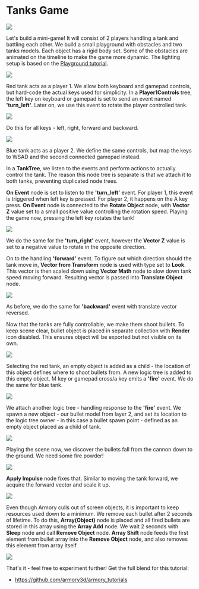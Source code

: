 # Tanks Game

[![](http://img.youtube.com/vi/5b97eR5_fQI/0.jpg)](http://www.youtube.com/watch?v=5b97eR5_fQI "")

Let's build a mini-game! It will consist of 2 players handling a tank and battling each other. We build a small playground with obstacles and two tanks models. Each object has a rigid body set. Some of the obstacles are animated on the timeline to make the game more dynamic. The lighting setup is based on the [Playground tutorial](playground).

![](https://github.com/armory3d/armory_wiki_images/raw/master/getting_started/tanks/0.jpg)

Red tank acts as a player 1. We allow both keyboard and gamepad controls, but hard-code the actual keys used for simplicity. In a **Player1Controls** tree, the left key on keyboard or gamepad is set to send an event named **'turn_left'**. Later on, we use this event to rotate the player controlled tank.

![](https://github.com/armory3d/armory_wiki_images/raw/master/getting_started/tanks/1.jpg)

Do this for all keys - left, right, forward and backward.

![](https://github.com/armory3d/armory_wiki_images/raw/master/getting_started/tanks/2.jpg)

Blue tank acts as a player 2. We define the same controls, but map the keys to WSAD and the second connected gamepad instead.

In a **TankTree**, we listen to the events and perform actions to actually control the tank. The reason this node tree is separate is that we attach it to both tanks, preventing duplicated node trees.

**On Event** node is set to listen to the **'turn_left'** event. For player 1, this event is triggered when left key is pressed. For player 2, it happens on the A key press. **On Event** node is connected to the **Rotate Object** node, with **Vector Z** value set to a small positive value controlling the rotation speed. Playing the game now, pressing the left key rotates the tank!

![](https://github.com/armory3d/armory_wiki_images/raw/master/getting_started/tanks/3.jpg)

We do the same for the **'turn_right'** event, however the **Vector Z** value is set to a negative value to rotate in the opposite direction.

On to the handling **'forward'** event. To figure out which direction should the tank move in, **Vector from Transform** node is used with type set to **Look**. This vector is then scaled down using **Vector Math** node to slow down tank speed moving forward. Resulting vector is passed into **Translate Object** node.

![](https://github.com/armory3d/armory_wiki_images/raw/master/getting_started/tanks/4.jpg)

As before, we do the same for **'backward'** event with translate vector reversed.

Now that the tanks are fully controllable, we make them shoot bullets. To keep scene clear, bullet object is placed in separate collection with **Render** icon disabled. This ensures object will be exported but not visible on its own.

![](https://github.com/armory3d/armory_wiki_images/raw/master/getting_started/tanks/5.jpg)

Selecting the red tank, an empty object is added as a child - the location of this object defines where to shoot bullets from. A new logic tree is added to this empty object. M key or gamepad cross/a key emits a **'fire'** event. We do the same for blue tank.

![](https://github.com/armory3d/armory_wiki_images/raw/master/getting_started/tanks/6.jpg)

We attach another logic tree - handling response to the **'fire'** event. We spawn a new object - our bullet model from layer 2, and set its location to the logic tree owner - in this case a bullet spawn point - defined as an empty object placed as a child of tank.

![](https://github.com/armory3d/armory_wiki_images/raw/master/getting_started/tanks/7.jpg)

Playing the scene now, we discover the bullets fall from the cannon down to the ground. We need some fire powder!

![](https://github.com/armory3d/armory_wiki_images/raw/master/getting_started/tanks/8.jpg)

**Apply Impulse** node fixes that. Similar to moving the tank forward, we acquire the forward vector and scale it up.

![](https://github.com/armory3d/armory_wiki_images/raw/master/getting_started/tanks/9.jpg)

Even though Armory culls out of screen objects, it is important to keep resources used down to a minimum. We remove each bullet after 2 seconds of lifetime. To do this, **Array(Object)** node is placed and all fired bullets are stored in this array using the **Array Add** node. We wait 2 seconds with **Sleep** node and call **Remove Object** node. **Array Shift** node feeds the first element from bullet array into the **Remove Object** node, and also removes this element from array itself.

![](https://github.com/armory3d/armory_wiki_images/raw/master/getting_started/tanks/10.jpg)

That's it - feel free to experiment further! Get the full blend for this tutorial:

- https://github.com/armory3d/armory_tutorials
